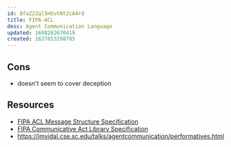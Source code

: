 ```yaml
---
id: 8faZ2Zql5HUvtNt2cA4rd
title: FIPA-ACL
desc: Agent Communication Language
updated: 1698262670419
created: 1637853298785
---
```



## Cons

- doesn't seem to cover deception

## Resources

- [FIPA ACL Message Structure Specification](http://www.fipa.org/specs/fipa00061/SC00061G.html)
- [FIPA Communicative Act Library Specification](http://www.fipa.org/specs/fipa00037/SC00037J.html)
- https://jmvidal.cse.sc.edu/talks/agentcommunication/performatives.html


